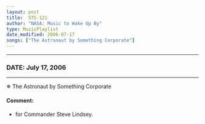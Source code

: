```yaml
---
layout: post
title:  STS-121
author: "NASA: Music to Wake Up By"
type: MusicPlaylist
date_modified: 2006-07-17
songs: ["The Astronaut by Something Corporate"]
---
```


----
### DATE: July 17, 2006
----
✵ The Astronaut by Something Corporate

#### Comment:
* for Commander Steve Lindsey.



<br/>
<center>
	<a target="_blank"
	   href="https://twitter.com/intent/tweet?hashtags=Space,NASA,Playlist,NASAWakeupCalls,SpaceProgram&text={{ page.author}}, '{{ page.songs.first }}' {{ page.title }}, {{ page.date | date: '%B %d, %Y' }}. {{ site.url }}{{ page.url }}&via=nasawakeupcalls"><i class="fab fa-twitter" alt="Tweet this page" style="font-size: 1.3em;"></i></a>
	&nbsp; 	<i class="fas fa-user-astronaut" style="font-size: 1.5em;"></i> &nbsp;
    <a type="amzn" search="'The Astronaut by Something Corporate'" category="popular music">
    <i class="fab fa-amazon" style="font-size: 1.3em;"></i></a>
</center>
